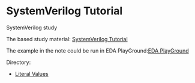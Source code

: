 # SystemVerilog Tutorial

SystemVerilog study



The based study material:
[SystemVerilog Tutorial](http://www.asic-world.com/systemverilog/tutorial.html)

The example in the note could be run in EDA PlayGround:[EDA PlayGround](http://www.edaplayground.com/home)



Directory:

- [Literal Values](https://github.com/chenpup/SV/blob/master/note/Literal%20Values.md)
